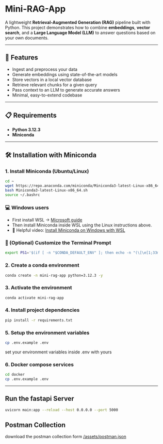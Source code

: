# Mini-RAG-App

A lightweight **Retrieval-Augmented Generation (RAG)** pipeline built with Python.
This project demonstrates how to combine **embeddings**, **vector search**, and a **Large Language Model (LLM)** to answer questions based on your own documents.

---

## 🚀 Features
- Ingest and preprocess your data
- Generate embeddings using state-of-the-art models
- Store vectors in a local vector database
- Retrieve relevant chunks for a given query
- Pass context to an LLM to generate accurate answers
- Minimal, easy-to-extend codebase

---

## 📋 Requirements
- **Python 3.12.3**
- **Miniconda**

---

## 🛠 Installation with Miniconda
### 1. Install Miniconda (Ubuntu/Linux)
```bash
cd ~
wget https://repo.anaconda.com/miniconda/Miniconda3-latest-Linux-x86_64.sh
bash Miniconda3-latest-Linux-x86_64.sh
source ~/.bashrc

```
### 💻 Windows users
- First install WSL → [Microsoft guide](https://learn.microsoft.com/en-us/windows/wsl/install)
- Then install Miniconda inside WSL using the Linux instructions above.
- 🎥 Helpful video: [Install Miniconda on Windows with WSL](https://www.youtube.com/watch?v=ujKNOYKi88A)

### 🎨 (Optional) Customize the Terminal Prompt
```bash
export PS1='$(if [ -n "$CONDA_DEFAULT_ENV" ]; then echo -n "(\[\e[1;33m\]$CONDA_DEFAULT_ENV\[\e[0m\]) "; fi)\[\e[1;32m\]\u@\h\[\e[0m\]:\[\e[1;34m\]\w\[\e[0m\]\n$ '
```
### 2. Create a conda environment
```bash
conda create -n mini-rag-app python=3.12.3 -y
```
### 3. Activate the environment
```bash
conda activate mini-rag-app
```
### 4. Install project dependencies
```bash
pip install -r requirements.txt
```
### 5. Setup the environment variables
```bash
cp .env.example .env
```
set your environment variables inside .env with yours

### 6. Docker compose services
```bash
cd docker
cp .env.example .env
```

---
## Run the fastapi Server
```bash
uvicorn main:app --reload --host 0.0.0.0 --port 5000
```
## Postman Collection
download the postman collection form [/assets/postman.json](/assets/postman.json)
